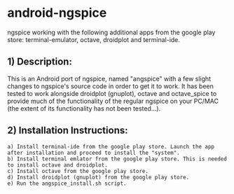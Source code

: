 # android-ngspice
ngspice working with the following additional apps from the google play store:
terminal-emulator, octave, droidplot and terminal-ide.


## 1) Description:

This is an Android port of ngspice, named "angspice" with a few slight changes
to ngspice's source code in order to get it to work.  It has been tested to
work alongside droidplot (gnuplot), octave and octave_spice to provide much of
the functionality of the regular ngspice on your PC/MAC (the extent of its
functionality has not been tested...).

## 2) Installation Instructions:

    a) Install terminal-ide from the google play store. Launch the app after installation and proceed to install the "system".
    b) Install terminal emlator from the google play store. This is needed to install octave and droidplot.
    c) Install octave from the google play store.
    d) Install droidplot (gnuplot) from the google play store.
    e) Run the angspice_install.sh script.
